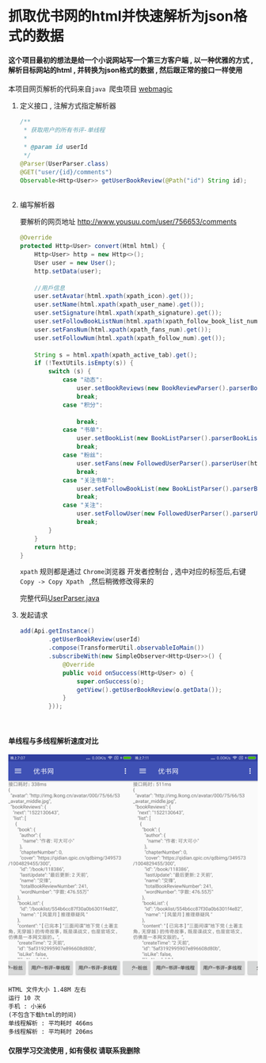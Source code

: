 # 抓取优书网的html并快速解析为json格式的数据

#### 这个项目最初的想法是给一个小说网站写一个第三方客户端 ,  以一种优雅的方式 , 解析目标网站的html , 并转换为json格式的数据 , 然后跟正常的接口一样使用 

本项目网页解析的代码来自`java `爬虫项目 [webmagic](https://github.com/code4craft/webmagic)

1. 定义接口 , 注解方式指定解析器

   ```java
   /**
    * 获取用户的所有书评-单线程
    *
    * @param id userId
    */
   @Parser(UserParser.class)
   @GET("user/{id}/comments")
   Observable<Http<User>> getUserBookReview(@Path("id") String id);
      
   ```

2. 编写解析器

   要解析的网页地址 http://www.yousuu.com/user/756653/comments

   ```java
   @Override
   protected Http<User> convert(Html html) {
       Http<User> http = new Http<>();
       User user = new User();
       http.setData(user);

       //用戶信息
       user.setAvatar(html.xpath(xpath_icon).get());
       user.setName(html.xpath(xpath_user_name).get());
       user.setSignature(html.xpath(xpath_signature).get());
       user.setFollowBookListNum(html.xpath(xpath_follow_book_list_num).get());
       user.setFansNum(html.xpath(xpath_fans_num).get());
       user.setFollowNum(html.xpath(xpath_follow_num).get());

       String s = html.xpath(xpath_active_tab).get();
       if (!TextUtils.isEmpty(s)) {
           switch (s) {
               case "动态":
                   user.setBookReviews(new BookReviewParser().parserBookReviewList(html));
                   break;
               case "积分":

                   break;
               case "书单":
                   user.setBookList(new BookListParser().parserBookList(html));
                   break;
               case "粉丝":
                   user.setFans(new FollowedUserParser().parserUser(html));
                   break;
               case "关注书单":
                   user.setFollowBookList(new BookListParser().parserBookList(html));
                   break;
               case "关注":
                   user.setFollowUser(new FollowedUserParser().parserUser(html));
                   break;
           }
       }
       return http;
   }

   ```

   `xpath` 规则都是通过 `Chrome`浏览器 开发者控制台 , 选中对应的标签后,右键 `Copy -> Copy Xpath ` ,然后稍微修改得来的

   完整代码[UserParser.java](https://github.com/lll-01/YouShu/blob/master/app/src/main/java/com/erlei/youshu/parser/UserParser.java)

3. 发起请求

   ```java
   add(Api.getInstance()
           .getUserBookReview(userId)
           .compose(TransformerUtil.observableIoMain())
           .subscribeWith(new SimpleObserver<Http<User>>() {
               @Override
               public void onSuccess(Http<User> o) {
                   super.onSuccess(o);
                   getView().getUserBookReview(o.getData());
               }
           }));
   ```

   ​

#### 单线程与多线程解析速度对比

<div align="center">

<img src="./app/Screenshots/device-2018-05-11-190801.png" width="50%" alt="单线程解析"><img src="./app/Screenshots/device-2018-05-11-191133.png" width="50%" alt="多线程解析">

</div>

```
HTML 文件大小 1.48M 左右
运行 10 次
手机 : 小米6
(不包含下载html的时间)
单线程解析 : 平均耗时 466ms
多线程解析 : 平均耗时 206ms
```


#### 仅限学习交流使用 , 如有侵权 请联系我删除

